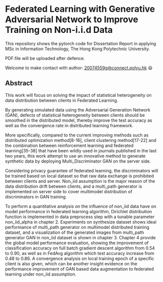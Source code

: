 
# Federated Learning with Generative Adversarial Network to Improve Training on Non-i.i.d Data

This repository shows the pytorch code for Dissertation Report in applying MSc in Information Technology, The Hong Kong Polytechnic University.


PDF.file will be uploaded after defence.

Welcome to make contact with author: 20074559g@connect.polyu.hk :smiley:


## Abstract 
This work will focus on solving the impact of statistical heterogeneity on data distribution between clients in Federated Learning. 

By generating simulated data using the Adversarial Generation Network (GAN), defects of statistical heterogeneity between clients should be smoothed in the distributed model, thereby improve the test accuracy as well as the convergence rate in distributed learning framework. 

More specifically, compared to the current improving methods such as distributed optimization method[8-16], client clustering method[17-22] and the combination between reinforcement learning and federated learning[35-38] that have been wildly used in journals published in the last two years, this work attempt to use an innovative method to generate synthetic data by deploying Multi_Discriminator GAN on the server side. 

Considering privacy guarantee of federated learning, the discriminators will be trained based on local dataset so that raw data exchange is prohibited between clients and server. Non_iid assumption is the major reason of the data distribution drift between clients, and a multi_path generator is implemented on server side to cover multimodel distribution of discriminators in GAN training. 

To perform a quantitative analysis on the influence of non_iid data have on model performance in federated learning algorithm, Dirichlet distribution function is implemented in data preprocess step with a tunable parameter non_iid_alpha in chapter 2. Experiments on synthesize dataset shows ideal performance of multi_path generator on multimodel distributed training dataset, and a visualization of the generated images from multi_path generator GAN in non_iid dataset is shown in chapter 3. Chapter 4 provide the global model performance evaluation, showing the improvement of classification accuracy on full batch gradient descent algorithm from 0.54 to 0.90, as well as in FedAvg algorithm which test accuracy increase from 0.48 to 0.86. A convergence analysis on local training epoch of a specific client is also given, which can be another insight evidence on the performance improvement of GAN based data augmentation to federated learning under non_iid assumption.

